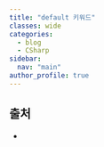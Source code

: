 ```yaml
---
title: "default 키워드"
classes: wide
categories: 
  - blog
  - CSharp
sidebar:
  nav: "main"
author_profile: true
---
```

   
## 
  
## 출처
* 